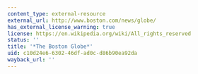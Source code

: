 ```yaml
---
content_type: external-resource
external_url: http://www.boston.com/news/globe/
has_external_license_warning: true
license: https://en.wikipedia.org/wiki/All_rights_reserved
status: ''
title: '*The Boston Globe*'
uid: c10d24e6-6302-46df-ad0c-d86b90ea92da
wayback_url: ''
---
```

